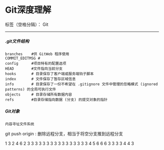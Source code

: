 ﻿# Git深度理解

标签（空格分隔）： Git

---
##### .git文件结构
```
branches    #供 GitWeb 程序使用
COMMIT_EDITMSG #
config      #项目特有的配置选项
HEAD        #文件指向当前分支
hooks       # 目录保存了客户端或服务端钩子脚本
index       # 文件保存了暂存区域信息
info        # 目录保存了一份不希望在 .gitignore 文件中管理的忽略模式 (ignored patterns) 的全局可执行文件
objects     # 目录存储所有数据内容
refs        #目录存储指向数据 (分支) 的提交对象的指针

```

##### Git对象

`内容寻址文件系统`  

git push origin :<branchName> 删除远程分支，相当于将空分支推到远程分支


 1
 3
 2
 4
 6
 2
 3
 3
 3
 3
 3
 3
 3
 3
 3
 3
 3
 3
 3
 3
 3
 3
 4
 5
 6
 6
 6
 3
 3
 3
 3
 4
 4
 3